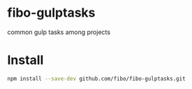 fibo-gulptasks
==============

common gulp tasks among projects

# Install

```bash
npm install --save-dev github.com/fibo/fibo-gulptasks.git
```

